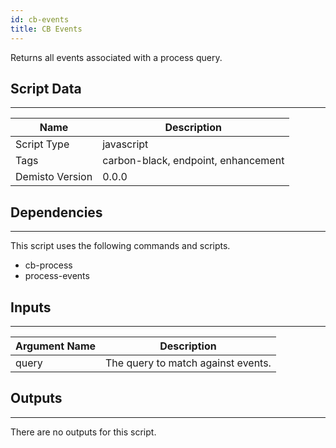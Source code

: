```yaml
---
id: cb-events
title: CB Events
---
```


Returns all events associated with a process query.

## Script Data
---

| **Name** | **Description** |
| --- | --- |
| Script Type | javascript |
| Tags | carbon-black, endpoint, enhancement |
| Demisto Version | 0.0.0 |

## Dependencies
---
This script uses the following commands and scripts.
* cb-process
* process-events

## Inputs
---

| **Argument Name** | **Description** |
| --- | --- |
| query | The query to match against events. |

## Outputs
---
There are no outputs for this script.
